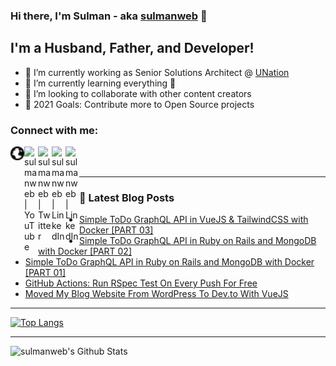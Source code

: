 ### Hi there, I'm Sulman - aka [sulmanweb][website] 👋

## I'm a Husband, Father, and Developer!
- 🔭 I’m currently working as Senior Solutions Architect @ [UNation](https://www.unation.com/)
- 🌱 I’m currently learning everything 🤣
- 👯 I’m looking to collaborate with other content creators
- 🥅 2021 Goals: Contribute more to Open Source projects

### Connect with me:

[<img align="left" alt="sulmanweb.com" width="22px" src="https://raw.githubusercontent.com/iconic/open-iconic/master/svg/globe.svg" />][website]
[<img align="left" alt="sulmanweb | YouTube" width="22px" src="https://cdn.jsdelivr.net/npm/simple-icons@v3/icons/youtube.svg" />][youtube]
[<img align="left" alt="sulmanweb | Twitter" width="22px" src="https://cdn.jsdelivr.net/npm/simple-icons@v3/icons/twitter.svg" />][twitter]
[<img align="left" alt="sulmanweb | LinkedIn" width="22px" src="https://cdn.jsdelivr.net/npm/simple-icons@v3/icons/linkedin.svg" />][linkedin]
[<img align="left" alt="sulmanweb | LinkedIn" width="22px" src="https://cdn.jsdelivr.net/npm/simple-icons@v3/icons/dev-dot-to.svg" />][devto]

<br />
<br />

---

### 📕 Latest Blog Posts
<!-- BLOG-POST-LIST:START -->
- [Simple ToDo GraphQL API in VueJS & TailwindCSS with Docker [PART 03]](https://dev.to/sulmanweb/simple-todo-graphql-api-in-vuejs-tailwindcss-with-docker-part-03-1483)
- [Simple ToDo GraphQL API in Ruby on Rails and MongoDB with Docker [PART 02]](https://dev.to/sulmanweb/simple-todo-graphql-api-in-ruby-on-rails-and-mongodb-with-docker-part-02-3d2f)
- [Simple ToDo GraphQL API in Ruby on Rails and MongoDB with Docker [PART 01]](https://dev.to/sulmanweb/simple-todo-graphql-api-in-ruby-on-rails-and-mongodb-with-docker-part-01-40n7)
- [GitHub Actions: Run RSpec Test On Every Push For Free](https://dev.to/sulmanweb/github-actions-run-rspec-test-on-every-push-for-free-1pb6)
- [Moved My Blog Website From WordPress To Dev.to With VueJS](https://dev.to/sulmanweb/moved-my-blog-website-from-wordpress-to-dev-to-with-vuejs-kdg)
<!-- BLOG-POST-LIST:END -->

---

[![Top Langs](https://github-readme-stats.vercel.app/api/top-langs/?username=sulmanweb&layout=compact)](https://github.com/anuraghazra/github-readme-stats)

---

<img align="left" alt="sulmanweb's Github Stats" src="https://github-readme-stats.vercel.app/api?username=sulmanweb&show_icons=true&hide_border=true&count_private=true&include_all_commits=true" />

[website]: https://sulmanweb.com
[twitter]: https://twitter.com/sulmanweb
[youtube]: https://youtube.com/channel/UCNc_lygbfD-7Fff4U5RlI1g
[linkedin]: https://linkedin.com/in/sulmanweb
[devto]: https://dev.to/sulmanweb
